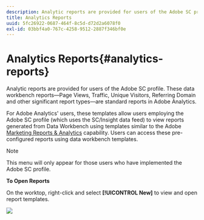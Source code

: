```yaml
---
description: Analytic reports are provided for users of the Adobe SC profile. These data workbench reports—Page Views, Traffic, Unique Visitors, Referring Domain and other significant report types—are standard reports in Adobe Analytics.
title: Analytics Reports
uuid: 5fc26922-0687-464f-8c5d-d72d2a6078f0
exl-id: 03bbf4a0-767c-4258-9512-2887f346bf0e
---
```

# Analytics Reports{#analytics-reports}

Analytic reports are provided for users of the Adobe SC profile. These data workbench reports—Page Views, Traffic, Unique Visitors, Referring Domain and other significant report types—are standard reports in Adobe Analytics.

For Adobe Analytics' users, these templates allow users employing the Adobe SC profile (which uses the SC/Insight data feed) to view reports generated from Data Workbench using templates similar to the Adobe [Marketing Reports & Analytics](http://www.adobe.com/solutions/digital-analytics/marketing-reports-analytics.html?promoid=KAUCM) capability. Users can access these pre-configured reports using data workbench templates.

>[!NOTE]
>
>This menu will only appear for those users who have implemented the Adobe SC profile.

**To Open Reports**

On the worktop, right-click and select **[!UICONTROL New]** to view and open report templates.

![](assets/template_reports.png)

